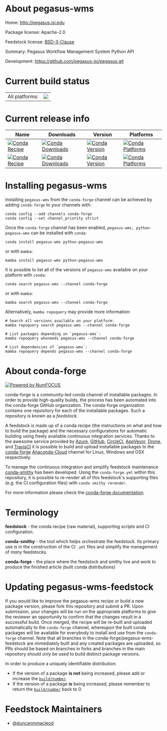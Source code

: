 About pegasus-wms
=================

Home: http://pegasus.isi.edu

Package license: Apache-2.0

Feedstock license: [BSD-3-Clause](https://github.com/conda-forge/pegasus-wms-feedstock/blob/main/LICENSE.txt)

Summary: Pegasus Workflow Management System Python API

Development: https://github.com/pegasus-isi/pegasus.git

Current build status
====================


<table><tr><td>All platforms:</td>
    <td>
      <a href="https://dev.azure.com/conda-forge/feedstock-builds/_build/latest?definitionId=11459&branchName=main">
        <img src="https://dev.azure.com/conda-forge/feedstock-builds/_apis/build/status/pegasus-wms-feedstock?branchName=main">
      </a>
    </td>
  </tr>
</table>

Current release info
====================

| Name | Downloads | Version | Platforms |
| --- | --- | --- | --- |
| [![Conda Recipe](https://img.shields.io/badge/recipe-pegasus--wms-green.svg)](https://anaconda.org/conda-forge/pegasus-wms) | [![Conda Downloads](https://img.shields.io/conda/dn/conda-forge/pegasus-wms.svg)](https://anaconda.org/conda-forge/pegasus-wms) | [![Conda Version](https://img.shields.io/conda/vn/conda-forge/pegasus-wms.svg)](https://anaconda.org/conda-forge/pegasus-wms) | [![Conda Platforms](https://img.shields.io/conda/pn/conda-forge/pegasus-wms.svg)](https://anaconda.org/conda-forge/pegasus-wms) |
| [![Conda Recipe](https://img.shields.io/badge/recipe-python--pegasus--wms-green.svg)](https://anaconda.org/conda-forge/python-pegasus-wms) | [![Conda Downloads](https://img.shields.io/conda/dn/conda-forge/python-pegasus-wms.svg)](https://anaconda.org/conda-forge/python-pegasus-wms) | [![Conda Version](https://img.shields.io/conda/vn/conda-forge/python-pegasus-wms.svg)](https://anaconda.org/conda-forge/python-pegasus-wms) | [![Conda Platforms](https://img.shields.io/conda/pn/conda-forge/python-pegasus-wms.svg)](https://anaconda.org/conda-forge/python-pegasus-wms) |

Installing pegasus-wms
======================

Installing `pegasus-wms` from the `conda-forge` channel can be achieved by adding `conda-forge` to your channels with:

```
conda config --add channels conda-forge
conda config --set channel_priority strict
```

Once the `conda-forge` channel has been enabled, `pegasus-wms, python-pegasus-wms` can be installed with `conda`:

```
conda install pegasus-wms python-pegasus-wms
```

or with `mamba`:

```
mamba install pegasus-wms python-pegasus-wms
```

It is possible to list all of the versions of `pegasus-wms` available on your platform with `conda`:

```
conda search pegasus-wms --channel conda-forge
```

or with `mamba`:

```
mamba search pegasus-wms --channel conda-forge
```

Alternatively, `mamba repoquery` may provide more information:

```
# Search all versions available on your platform:
mamba repoquery search pegasus-wms --channel conda-forge

# List packages depending on `pegasus-wms`:
mamba repoquery whoneeds pegasus-wms --channel conda-forge

# List dependencies of `pegasus-wms`:
mamba repoquery depends pegasus-wms --channel conda-forge
```


About conda-forge
=================

[![Powered by
NumFOCUS](https://img.shields.io/badge/powered%20by-NumFOCUS-orange.svg?style=flat&colorA=E1523D&colorB=007D8A)](https://numfocus.org)

conda-forge is a community-led conda channel of installable packages.
In order to provide high-quality builds, the process has been automated into the
conda-forge GitHub organization. The conda-forge organization contains one repository
for each of the installable packages. Such a repository is known as a *feedstock*.

A feedstock is made up of a conda recipe (the instructions on what and how to build
the package) and the necessary configurations for automatic building using freely
available continuous integration services. Thanks to the awesome service provided by
[Azure](https://azure.microsoft.com/en-us/services/devops/), [GitHub](https://github.com/),
[CircleCI](https://circleci.com/), [AppVeyor](https://www.appveyor.com/),
[Drone](https://cloud.drone.io/welcome), and [TravisCI](https://travis-ci.com/)
it is possible to build and upload installable packages to the
[conda-forge](https://anaconda.org/conda-forge) [Anaconda-Cloud](https://anaconda.org/)
channel for Linux, Windows and OSX respectively.

To manage the continuous integration and simplify feedstock maintenance
[conda-smithy](https://github.com/conda-forge/conda-smithy) has been developed.
Using the ``conda-forge.yml`` within this repository, it is possible to re-render all of
this feedstock's supporting files (e.g. the CI configuration files) with ``conda smithy rerender``.

For more information please check the [conda-forge documentation](https://conda-forge.org/docs/).

Terminology
===========

**feedstock** - the conda recipe (raw material), supporting scripts and CI configuration.

**conda-smithy** - the tool which helps orchestrate the feedstock.
                   Its primary use is in the construction of the CI ``.yml`` files
                   and simplify the management of *many* feedstocks.

**conda-forge** - the place where the feedstock and smithy live and work to
                  produce the finished article (built conda distributions)


Updating pegasus-wms-feedstock
==============================

If you would like to improve the pegasus-wms recipe or build a new
package version, please fork this repository and submit a PR. Upon submission,
your changes will be run on the appropriate platforms to give the reviewer an
opportunity to confirm that the changes result in a successful build. Once
merged, the recipe will be re-built and uploaded automatically to the
`conda-forge` channel, whereupon the built conda packages will be available for
everybody to install and use from the `conda-forge` channel.
Note that all branches in the conda-forge/pegasus-wms-feedstock are
immediately built and any created packages are uploaded, so PRs should be based
on branches in forks and branches in the main repository should only be used to
build distinct package versions.

In order to produce a uniquely identifiable distribution:
 * If the version of a package **is not** being increased, please add or increase
   the [``build/number``](https://docs.conda.io/projects/conda-build/en/latest/resources/define-metadata.html#build-number-and-string).
 * If the version of a package **is** being increased, please remember to return
   the [``build/number``](https://docs.conda.io/projects/conda-build/en/latest/resources/define-metadata.html#build-number-and-string)
   back to 0.

Feedstock Maintainers
=====================

* [@duncanmmacleod](https://github.com/duncanmmacleod/)

